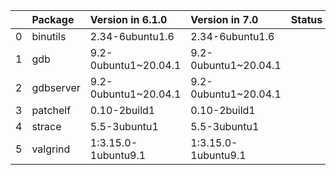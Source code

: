 <!-- markdown-link-check-disable -->

|    | Package   | Version in 6.1.0     | Version in 7.0       | Status   |
|---:|:----------|:---------------------|:---------------------|:---------|
|  0 | binutils  | 2.34-6ubuntu1.6      | 2.34-6ubuntu1.6      |          |
|  1 | gdb       | 9.2-0ubuntu1~20.04.1 | 9.2-0ubuntu1~20.04.1 |          |
|  2 | gdbserver | 9.2-0ubuntu1~20.04.1 | 9.2-0ubuntu1~20.04.1 |          |
|  3 | patchelf  | 0.10-2build1         | 0.10-2build1         |          |
|  4 | strace    | 5.5-3ubuntu1         | 5.5-3ubuntu1         |          |
|  5 | valgrind  | 1:3.15.0-1ubuntu9.1  | 1:3.15.0-1ubuntu9.1  |          |